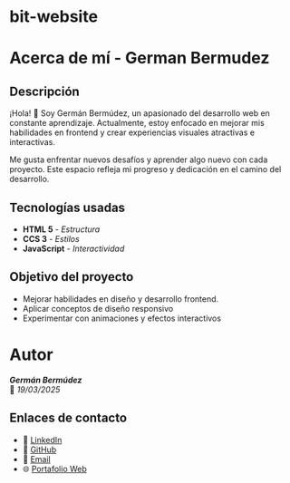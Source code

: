 # bit-website
# Acerca de mí - German Bermudez


## Descripción

¡Hola! 👋 Soy Germán Bermúdez, un apasionado del desarrollo web en constante aprendizaje. Actualmente, estoy enfocado en mejorar mis habilidades en frontend y crear experiencias visuales atractivas e interactivas.

Me gusta enfrentar nuevos desafíos y aprender algo nuevo con cada proyecto. Este espacio refleja mi progreso y dedicación en el camino del desarrollo.

## Tecnologías usadas
* **HTML 5** - _Estructura_
* **CCS 3** - _Estilos_
* **JavaScript** - _Interactividad_

## Objetivo del proyecto
- Mejorar habilidades en diseño y desarrollo frontend.
- Aplicar conceptos de diseño responsivo
- Experimentar con animaciones y efectos interactivos


# Autor
_**Germán Bermúdez**_  
📅 *19/03/2025*

## Enlaces de contacto
- 💼 [LinkedIn](https://www.linkedin.com/in/german-bermudez/)  
- 🐙 [GitHub](https://github.com/Shermangnr)  
- 📧 [Email](mailto:shermangnr@gmail.com)  
- 🌐 [Portafolio Web](https://shermangnr.github.io/bit-website/)

